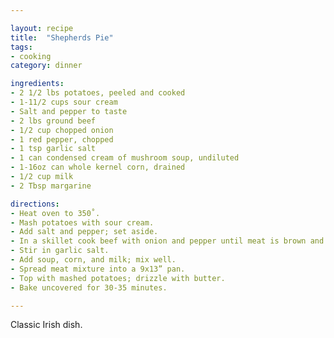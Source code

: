 ```yaml
---

layout: recipe
title:  "Shepherds Pie"
tags: 
- cooking
category: dinner

ingredients:
- 2 1/2 lbs potatoes, peeled and cooked
- 1-11/2 cups sour cream
- Salt and pepper to taste
- 2 lbs ground beef
- 1/2 cup chopped onion
- 1 red pepper, chopped
- 1 tsp garlic salt
- 1 can condensed cream of mushroom soup, undiluted
- 1-16oz can whole kernel corn, drained
- 1/2 cup milk
- 2 Tbsp margarine

directions:
- Heat oven to 350˚. 
- Mash potatoes with sour cream. 
- Add salt and pepper; set aside. 
- In a skillet cook beef with onion and pepper until meat is brown and vegetables are tender; drain. 
- Stir in garlic salt. 
- Add soup, corn, and milk; mix well. 
- Spread meat mixture into a 9x13” pan. 
- Top with mashed potatoes; drizzle with butter. 
- Bake uncovered for 30-35 minutes.

---
```


Classic Irish dish.